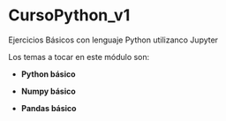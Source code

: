 # CursoPython_v1
Ejercicios Básicos con lenguaje Python utilizanco Jupyter

Los temas a tocar en este módulo son:

* **Python básico**

* **Numpy básico**

* **Pandas básico**
